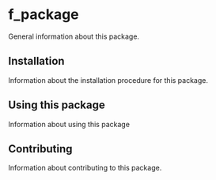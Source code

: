 # f_package

General information about this package.

## Installation

Information about the installation procedure for this package.

## Using this package

Information about using this package

## Contributing

Information about contributing to this package.
